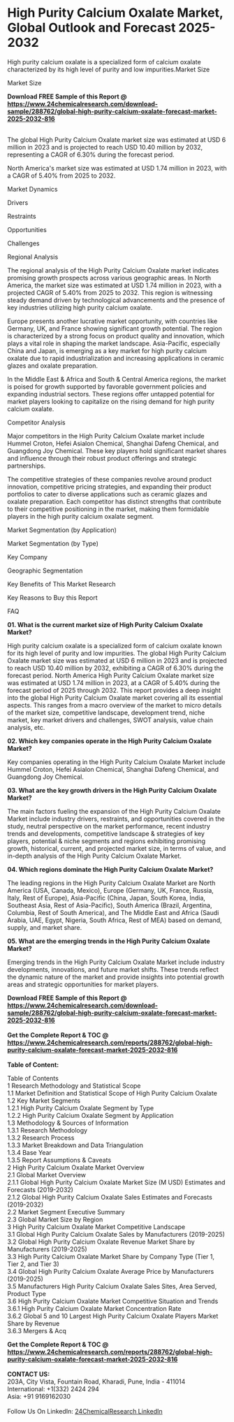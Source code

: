 <h1>High Purity Calcium Oxalate Market, Global Outlook and Forecast 2025-2032</h1><p>High purity calcium oxalate is a specialized form of calcium oxalate characterized by its high level of purity and low impurities.Market Size </p><p>
Market Size</p><p>
</p><div><b>Download FREE Sample of this Report @ 
            <a href="https://www.24chemicalresearch.com/download-sample/288762/global-high-purity-calcium-oxalate-forecast-market-2025-2032-816">
            https://www.24chemicalresearch.com/download-sample/288762/global-high-purity-calcium-oxalate-forecast-market-2025-2032-816</a></b></div><br><p>The global High Purity Calcium Oxalate market size was estimated at USD 6 million in 2023 and is projected to reach USD 10.40 million by 2032, representing a CAGR of 6.30% during the forecast period.</p><p>
</p><p>North America's market size was estimated at USD 1.74 million in 2023, with a CAGR of 5.40% from 2025 to 2032.</p><p>
</p><p>
Market Dynamics</p><p>
Drivers</p><p>
</p><p>
Restraints</p><p>
</p><p>
Opportunities</p><p>
</p><p>
Challenges</p><p>
</p><p>
Regional Analysis</p><p>
</p><p>The regional analysis of the High Purity Calcium Oxalate market indicates promising growth prospects across various geographic areas. In North America, the market size was estimated at USD 1.74 million in 2023, with a projected CAGR of 5.40% from 2025 to 2032. This region is witnessing steady demand driven by technological advancements and the presence of key industries utilizing high purity calcium oxalate.</p><p>
</p><p>Europe presents another lucrative market opportunity, with countries like Germany, UK, and France showing significant growth potential. The region is characterized by a strong focus on product quality and innovation, which plays a vital role in shaping the market landscape. Asia-Pacific, especially China and Japan, is emerging as a key market for high purity calcium oxalate due to rapid industrialization and increasing applications in ceramic glazes and oxalate preparation.</p><p>
</p><p>In the Middle East &amp; Africa and South &amp; Central America regions, the market is poised for growth supported by favorable government policies and expanding industrial sectors. These regions offer untapped potential for market players looking to capitalize on the rising demand for high purity calcium oxalate.</p><p>
Competitor Analysis</p><p>
</p><p>Major competitors in the High Purity Calcium Oxalate market include Hummel Croton, Hefei Asialon Chemical, Shanghai Dafeng Chemical, and Guangdong Joy Chemical. These key players hold significant market shares and influence through their robust product offerings and strategic partnerships.</p><p>
</p><p>The competitive strategies of these companies revolve around product innovation, competitive pricing strategies, and expanding their product portfolios to cater to diverse applications such as ceramic glazes and oxalate preparation. Each competitor has distinct strengths that contribute to their competitive positioning in the market, making them formidable players in the high purity calcium oxalate segment.</p><p>
Market Segmentation (by Application)</p><p>
</p><p>
Market Segmentation (by Type)</p><p>
</p><p>
Key Company</p><p>
</p><p>
Geographic Segmentation</p><p>
</p><p>
Key Benefits of This Market Research</p><p>
</p><p>
Key Reasons to Buy this Report</p><p>
</p><p>
FAQ </p><p>
<strong>01. What is the current market size of High Purity Calcium Oxalate Market?</strong></p><p>
</p><p>High purity calcium oxalate is a specialized form of calcium oxalate known for its high level of purity and low impurities. The global High Purity Calcium Oxalate market size was estimated at USD 6 million in 2023 and is projected to reach USD 10.40 million by 2032, exhibiting a CAGR of 6.30% during the forecast period. North America High Purity Calcium Oxalate market size was estimated at USD 1.74 million in 2023, at a CAGR of 5.40% during the forecast period of 2025 through 2032. This report provides a deep insight into the global High Purity Calcium Oxalate market covering all its essential aspects. This ranges from a macro overview of the market to micro details of the market size, competitive landscape, development trend, niche market, key market drivers and challenges, SWOT analysis, value chain analysis, etc.</p><p>
<strong>02. Which key companies operate in the High Purity Calcium Oxalate Market?</strong></p><p>
</p><p>Key companies operating in the High Purity Calcium Oxalate Market include Hummel Croton, Hefei Asialon Chemical, Shanghai Dafeng Chemical, and Guangdong Joy Chemical.</p><p>
<strong>03. What are the key growth drivers in the High Purity Calcium Oxalate Market?</strong></p><p>
</p><p>The main factors fueling the expansion of the High Purity Calcium Oxalate Market include industry drivers, restraints, and opportunities covered in the study, neutral perspective on the market performance, recent industry trends and developments, competitive landscape &amp; strategies of key players, potential &amp; niche segments and regions exhibiting promising growth, historical, current, and projected market size, in terms of value, and in-depth analysis of the High Purity Calcium Oxalate Market.</p><p>
<strong>04. Which regions dominate the High Purity Calcium Oxalate Market?</strong></p><p>
</p><p>The leading regions in the High Purity Calcium Oxalate Market are North America (USA, Canada, Mexico), Europe (Germany, UK, France, Russia, Italy, Rest of Europe), Asia-Pacific (China, Japan, South Korea, India, Southeast Asia, Rest of Asia-Pacific), South America (Brazil, Argentina, Columbia, Rest of South America), and The Middle East and Africa (Saudi Arabia, UAE, Egypt, Nigeria, South Africa, Rest of MEA) based on demand, supply, and market share.</p><p>
<strong>05. What are the emerging trends in the High Purity Calcium Oxalate Market?</strong></p><p>
</p><p>Emerging trends in the High Purity Calcium Oxalate Market include industry developments, innovations, and future market shifts. These trends reflect the dynamic nature of the market and provide insights into potential growth areas and strategic opportunities for market players.</p><div><b>Download FREE Sample of this Report @ 
            <a href="https://www.24chemicalresearch.com/download-sample/288762/global-high-purity-calcium-oxalate-forecast-market-2025-2032-816">
            https://www.24chemicalresearch.com/download-sample/288762/global-high-purity-calcium-oxalate-forecast-market-2025-2032-816</a></b></div><br><div><b>Get the Complete Report & TOC @ 
            <a href="https://www.24chemicalresearch.com/reports/288762/global-high-purity-calcium-oxalate-forecast-market-2025-2032-816">
            https://www.24chemicalresearch.com/reports/288762/global-high-purity-calcium-oxalate-forecast-market-2025-2032-816</a></b></div><br>
            <b>Table of Content:</b><p>Table of Contents<br />
1 Research Methodology and Statistical Scope<br />
1.1 Market Definition and Statistical Scope of High Purity Calcium Oxalate<br />
1.2 Key Market Segments<br />
1.2.1 High Purity Calcium Oxalate Segment by Type<br />
1.2.2 High Purity Calcium Oxalate Segment by Application<br />
1.3 Methodology & Sources of Information<br />
1.3.1 Research Methodology<br />
1.3.2 Research Process<br />
1.3.3 Market Breakdown and Data Triangulation<br />
1.3.4 Base Year<br />
1.3.5 Report Assumptions & Caveats<br />
2 High Purity Calcium Oxalate Market Overview<br />
2.1 Global Market Overview<br />
2.1.1 Global High Purity Calcium Oxalate Market Size (M USD) Estimates and Forecasts (2019-2032)<br />
2.1.2 Global High Purity Calcium Oxalate Sales Estimates and Forecasts (2019-2032)<br />
2.2 Market Segment Executive Summary<br />
2.3 Global Market Size by Region<br />
3 High Purity Calcium Oxalate Market Competitive Landscape<br />
3.1 Global High Purity Calcium Oxalate Sales by Manufacturers (2019-2025)<br />
3.2 Global High Purity Calcium Oxalate Revenue Market Share by Manufacturers (2019-2025)<br />
3.3 High Purity Calcium Oxalate Market Share by Company Type (Tier 1, Tier 2, and Tier 3)<br />
3.4 Global High Purity Calcium Oxalate Average Price by Manufacturers (2019-2025)<br />
3.5 Manufacturers High Purity Calcium Oxalate Sales Sites, Area Served, Product Type<br />
3.6 High Purity Calcium Oxalate Market Competitive Situation and Trends<br />
3.6.1 High Purity Calcium Oxalate Market Concentration Rate<br />
3.6.2 Global 5 and 10 Largest High Purity Calcium Oxalate Players Market Share by Revenue<br />
3.6.3 Mergers & Acq</p><div><b>Get the Complete Report & TOC @ 
            <a href="https://www.24chemicalresearch.com/reports/288762/global-high-purity-calcium-oxalate-forecast-market-2025-2032-816">
            https://www.24chemicalresearch.com/reports/288762/global-high-purity-calcium-oxalate-forecast-market-2025-2032-816</a></b></div><br><b>CONTACT US:</b><br>
            203A, City Vista, Fountain Road, Kharadi, Pune, India - 411014<br>
            International: +1(332) 2424 294<br>
            Asia: +91 9169162030 <br><br>
            Follow Us On LinkedIn: <a href="https://www.linkedin.com/company/24chemicalresearch/">24ChemicalResearch LinkedIn</a>